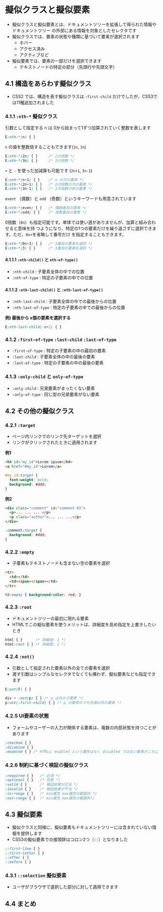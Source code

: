 # 擬似クラスと擬似要素

- 擬似クラスと擬似要素とは、ドキュメントツリーを拡張して得られた情報やドキュメントツリー
の外部にある情報を対象としたセレクタです
- 擬似クラスでは、要素の状態や種類に基づいて要素が選択されます
  - ホバー
  - アクセス済み
  - アクティブなど
- 擬似要素では、要素の一部だけを選択できます
  - テキストノードの特定の部分（先頭行や先頭文字）


## 4.1 構造をあらわす擬似クラス

- CSS2 では、構造を表す擬似クラスは `:first-child` だけでしたが、CSS3では11種追加されました

### 4.1.1 `:nth-*` 擬似クラス

引数として指定する n は 0から始まって1ずつ加算されていく整数を表します

```css
E:nth-*(n) { }
```

`n` の値を整数倍することもできます(`2n`, `3n`)

```css
E:nth-*(2n) { }     /* 2の倍数 */
E:nth-*(3n) { }     /* 3の倍数 */
```

`+` と `-` を使った加減算も可能です (`2n+1`, `3n-1`)

```css
E:nnh-*(n+1) { }    /* n の次の要素 */
E:nth-*(2n+1) { }   /* 2の倍数の次の要素 */
E:nth-*(3n-1) { }   /* 3の倍数の前の要素 */
```

`event` （偶数）と `odd` （奇数）というキーワードも用意されています

```css
E:nth-*(even) { }   /* 偶数番目の要素 */
E:nth-*(odd) { }    /* 奇数番目の要素 */
```

0倍数（`0n`）も指定可能です。単体では使い道がありませんが、加算と組み合わせると意味を持
つようになり、特定の1つの要素だけを繰り返さずに選択できます。ただ、`0n+`を省略して番号だけ
を指定することもできます。

```css
E:nth-*(0n+3) { }   /* 3番目の要素を選択 */
E:nth-*(3) { }      /* 3番目の要素を選択 */
```

#### 4.1.1.1 `:nth-child()` と `nth-of-type()`

- `:nth-child` : 子要素全体の中での位置
- `:nth-of-type` : 特定の子要素の中での位置


#### 4.1.1.2 `:nth-last-child()` と `:nth-last-of-type()`

- `:nth-last-child` : 子要素全体の中での最後からの位置
- `:nth-last-of-type` : 特定の子要素の中での最後からの位置

__例) 最後から x個の要素を選択する__

```css
E:nth-last-child(-n+2) { }
```


### 4.1.2 `:first-of-type` `:last-child` `:last-of-type`

- `:first-of-type` : 特定の子要素の中の最初の要素
- `:last-child` : 子要素全体の中の最後の要素
- `:last-of-type` : 特定の子要素の中の最後の要素


### 4.1.3 `:only-child` と `only-of-type`

- `:only-child` : 兄弟要素がまったくない要素
- `:only-of-type` : 同じ型の兄弟要素がない要素


## 4.2 その他の擬似クラス

### 4.2.1 `:target`

- ページ内リンクでのリンク先ターゲットを選択
- リンクがクリックされたときに適用されます

__例1__

```html
<h4 id="my_id">Lorem ipsum</h4>
<a href="#my_id">Lorem</a>
```

```css
#my_id:target {
  font-weight: bold;
  background: #ddd;
}
```

__例2__

```html
<div class="comment" id="comment-01">
  <p>... ... ... </p>
  <p class="author">... ... ...</p>
</div>
```

```css
.comment:target {
  background: #ddd;
}
```


### 4.2.2 `:empty`

- 子要素もテキストノードも含まない空の要素を選択

```html
<tr>
  <td></td>
  <td><span></span></td>
</tr>
```

```css
td:empty { background-color: red; }
```


### 4.2.3 `:root`

- ドキュメントツリーの最初に現れる要素
- HTMLでこの擬似要素を使うメリットは、詳細度を高め指定を上書きしたいとき

```css
html { }      /* 詳細度: 1 */
html:root { } /* 詳細度: 2 */
```


### 4.2.4 `:not()`

- 引数として指定された要素以外の全ての要素を選択
- 渡す引数はシンプルなセレクタでなくても構わず、擬似要素なども指定できます

```css
E:not(F) { }
```

```css
div > :not(p) { } /* p 以外の子要素 */
p:not(:first-child) { } /* p の要素のうち先頭以外の要素 */
```

### 4.2.5 UI要素の状態

- フォームやユーザーの入力が関係する要素は、複数の内部状態を持つことがあります

```css
:checked { }
:disabled { }
:enabled { } /* HTMLに enabled という属性はなく disabled ではない要素がこれにあたる */
```

### 4.2.6 制約に基づく検証の擬似クラス

```css
:required { }   /* 必須 */
:optional { }   /* 任意 */
:valid { }      /* 検証結果が正当 */
:invalid { }    /* 検証結果が不当 */
:in-range { }   /* min属性 max属性の範囲内 */
:out-range { }  /* min属性 max属性の範囲外*/
```


## 4.3 擬似要素

- 擬似クラスと同様に、擬似要素もドキュメントツリーには含まれていない情報を提供します
- CSS3の擬似要素での接頭辞はコロン2つ（`::`）となりました


```css
::first-line { }
::first-letter { }
::after { }
::before { }
```

### 4.3.1 `::selection` 擬似要素

- ユーザがブラウザで選択した部分に対して適用できます


## 4.4 まとめ
